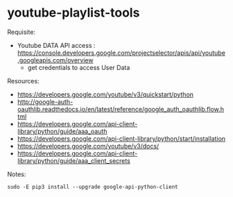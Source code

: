 # youtube-playlist-tools

Requisite:

- Youtube DATA API access : https://console.developers.google.com/projectselector/apis/api/youtube.googleapis.com/overview
  - get credentials to access User Data

Resources:

- https://developers.google.com/youtube/v3/quickstart/python
- http://google-auth-oauthlib.readthedocs.io/en/latest/reference/google_auth_oauthlib.flow.html
- https://developers.google.com/api-client-library/python/guide/aaa_oauth
- https://developers.google.com/api-client-library/python/start/installation
- https://developers.google.com/youtube/v3/docs/
- https://developers.google.com/api-client-library/python/guide/aaa_client_secrets
  
Notes:

    sudo -E pip3 install --upgrade google-api-python-client
    
